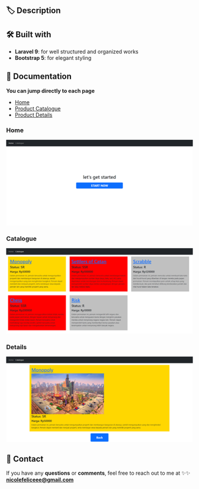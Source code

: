# 

## 🏷 Description


## 🛠️ Built with
- **Laravel 9**: for well structured and organized works
- **Bootstrap 5**: for elegant styling

## 📸 Documentation
**You can jump directly to each page**
- [Home](#home)
- [Product Catalogue](#catalogue)
- [Product Details](#details)

### Home
![home](https://github.com/nicolefeliceee/ProductCatalog/blob/main/public/assets/readme/home.png)
### Catalogue
![catalogue](https://github.com/nicolefeliceee/ProductCatalog/blob/main/public/assets/readme/catalogue.png)
### Details
![details](https://github.com/nicolefeliceee/ProductCatalog/blob/main/public/assets/readme/details.png)

## 📮 Contact
If you have any **questions** or **comments**, feel free to reach out to me at
✨✨ **nicolefeliceee@gmail.com**



